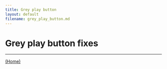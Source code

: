 ```yaml
---
title: Grey play button
layout: default
filename: grey_play_button.md
--- 
```




# Grey play button fixes



****



[(Home)](../home.md)
